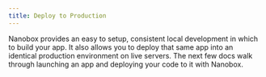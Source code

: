 ```yaml
---
title: Deploy to Production
---
```


Nanobox provides an easy to setup, consistent local development in which to build your app. It also allows you to deploy that same app into an identical production environment on live servers. The next few docs walk through launching an app and deploying your code to it with Nanobox.
